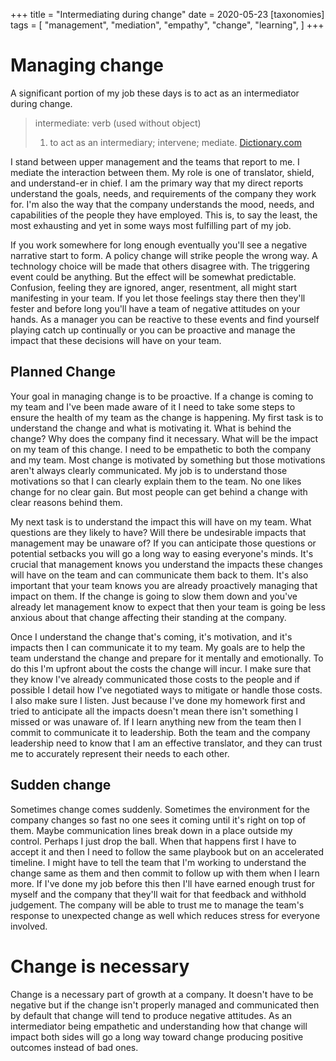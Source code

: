 +++
title = "Intermediating during change"
date = 2020-05-23
[taxonomies]
tags = [
    "management",
    "mediation",
    "empathy",
    "change",
    "learning",
]
+++
# Managing change

A significant portion of my job these days is to act as an intermediator during change.

> intermediate: 
> verb (used without object)
> 1. to act as an intermediary; intervene; mediate. [Dictionary.com](https://www.dictionary.com/browse/intermediator)

I stand between upper management and the teams that report to me. I mediate the
interaction between them. My role is one of translator, shield, and
understand-er in chief. I am the primary way that my direct reports understand
the goals, needs, and requirements of the company they work for. I'm also the
way that the company understands the mood, needs, and capabilities of the
people they have employed. This is, to say the least, the most exhausting and
yet in some ways most fulfilling part of my job.


If you work somewhere for long enough eventually you'll see a negative
narrative start to form. A policy change will strike people the wrong way. A
technology choice will be made that others disagree with. The triggering event
could be anything. But the effect will be somewhat predictable. Confusion,
feeling they are ignored, anger, resentment, all might start manifesting in
your team. If you let those feelings stay there then they'll fester and before
long you'll have a team of negative attitudes on your hands. As a manager you
can be reactive to these events and find yourself playing catch up continually
or you can be proactive and manage the impact that these decisions will have on
your team.

## Planned Change

Your goal in managing change is to be proactive. If a change is coming to my
team and I've been made aware of it I need to take some steps to ensure the
health of my team as the change is happening. My first task is to understand
the change and what is motivating it. What is behind the change? Why does the
company find it necessary. What will be the impact on my team of this change. I
need to be empathetic to both the company and my team. Most change is motivated
by something but those motivations aren't always clearly communicated. My job
is to understand those motivations so that I can clearly explain them to the
team. No one likes change for no clear gain. But most people can get behind a
change with clear reasons behind them.

My next task is to understand the impact this will have on my team. What
questions are they likely to have? Will there be undesirable impacts that
management may be unaware of? If you can anticipate those questions or
potential setbacks you will go a long way to easing everyone's minds. It's
crucial that management knows you understand the impacts these changes will
have on the team and can communicate them back to them. It's also important
that your team knows you are already proactively managing that impact on them.
If the change is going to slow them down and you've already let management know
to expect that then your team is going be less anxious about that change
affecting their standing at the company.

Once I understand the change that's coming, it's motivation, and it's impacts
then I can communicate it to my team. My goals are to help the team understand
the change and prepare for it mentally and emotionally. To do this I'm upfront
about the costs the change will incur. I make sure that they know I've already
communicated those costs to the people and if possible I detail how I've
negotiated ways to mitigate or handle those costs. I also make sure I listen.
Just because I've done my homework first and tried to anticipate all the
impacts doesn't mean there isn't something I missed or was unaware of. If I
learn anything new from the team then I commit to communicate it to leadership.
Both the team and the company leadership need to know that I am an effective
translator, and they can trust me to accurately represent their needs to each
other.

## Sudden change

Sometimes change comes suddenly. Sometimes the environment for the company
changes so fast no one sees it coming until it's right on top of them. Maybe
communication lines break down in a place outside my control. Perhaps I just
drop the ball. When that happens first I have to accept it and then I need to
follow the same playbook but on an accelerated timeline. I might have to tell
the team that I'm working to understand the change same as them and then commit
to follow up with them when I learn more. If I've done my job before this then
I'll have earned enough trust for myself and the company that they'll wait for
that feedback and withhold judgement. The company will be able to trust me to
manage the team's response to unexpected change as well which reduces stress
for everyone involved.

# Change is necessary

Change is a necessary part of growth at a company. It doesn't have to be
negative but if the change isn't properly managed and communicated then by
default that change will tend to produce negative attitudes. As an
intermediator being empathetic and understanding how that change will impact
both sides will go a long way toward change producing positive outcomes instead
of bad ones.